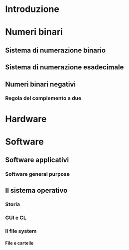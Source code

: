# Introduzione 

# Numeri binari
## Sistema di numerazione binario
## Sistema di numerazione esadecimale
## Numeri binari negativi
### Regola del complemento a due



# Hardware

# Software
## Software applicativi
### Software general purpose
## Il sistema operativo
### Storia
### GUI e CL
### Il file system
#### File e cartelle
